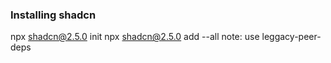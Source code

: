 ### Installing shadcn

npx shadcn@2.5.0 init
npx shadcn@2.5.0 add --all
note: use leggacy-peer-deps
